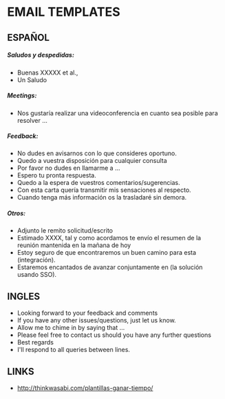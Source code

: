 # EMAIL TEMPLATES


## ESPAÑOL

##### Saludos y despedidas:

* Buenas XXXXX et al.,
* Un Saludo

##### Meetings:

* Nos gustaría realizar una videoconferencia en cuanto sea posible para resolver ...

##### Feedback:

* No dudes en avisarnos con lo que consideres oportuno.
* Quedo a vuestra disposición para cualquier consulta
* Por favor no dudes en llamarme a ...
* Espero tu pronta respuesta.
* Quedo a la espera de vuestros comentarios/sugerencias.
* Con esta carta quería transmitir mis sensaciones al respecto.
* Cuando tenga más información os la trasladaré sin demora.


##### Otros:

* Adjunto le remito solicitud/escrito
* Estimado XXXX, tal y como acordamos te envío el resumen de la reunión mantenida en la mañana de hoy
* Estoy seguro de que encontraremos un buen camino para esta (integración).
* Estaremos encantados de avanzar conjuntamente en (la solución usando SSO).

## INGLES


* Looking forward to your feedback and comments
* If you have any other issues/questions, just let us know.
* Allow me to chime in by saying that ...
* Please feel free to contact us should you have any further questions
* Best regards
* I'll respond to all queries between lines.



## LINKS

* http://thinkwasabi.com/plantillas-ganar-tiempo/
